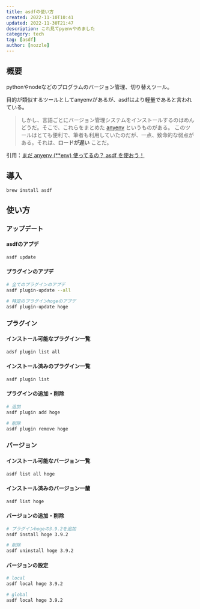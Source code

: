 ```yaml
---
title: asdfの使い方
created: 2022-11-10T10:41
updated: 2022-11-30T21:47
description: これ見てpyenvやめました
category: tech
tag: [asdf]
author: [nozzle]
---
```


## 概要
pythonやnodeなどのプログラムのバージョン管理、切り替えツール。

目的が類似するツールとしてanyenvがあるが、asdfはより軽量であると言われている。

>しかし、言語ごとにバージョン管理システムをインストールするのはめんどうだ。そこで、これらをまとめた [anyenv](https://github.com/anyenv/anyenv) というものがある。
>このツールはとても便利で、筆者も利用していたのだが、一点、致命的な弱点がある。それは、**ロードが遅い** ことだ。

引用：[まだ anyenv (\*\*env) 使ってるの？ asdf を使おう！](https://zenn.dev/noraworld/articles/replace-anyenv-with-asdf)


## 導入
```
brew install asdf
```

## 使い方
### アップデート
#### asdfのアプデ
```zsh
asdf update
```

#### プラグインのアプデ
```zsh
# 全てのプラグインのアプデ
asdf plugin-update --all

# 特定のプラグインhogeのアプデ
asdf plugin-update hoge
```

### プラグイン
#### インストール可能なプラグイン一覧
```zsh
adsf plugin list all
```
#### インストール済みのプラグイン一覧
```zsh
asdf plugin list
```
#### プラグインの追加・削除
```zsh
# 追加
asdf plugin add hoge

# 削除
asdf plugin remove hoge
```

### バージョン
#### インストール可能なバージョン一覧
```zsh
asdf list all hoge
```

#### インストール済みのバージョン一蘭
```zsh
asdf list hoge
```

#### バージョンの追加・削除
```zsh
# プラグインhogeの3.9.2を追加
asdf install hoge 3.9.2

# 削除
asdf uninstall hoge 3.9.2
```

#### バージョンの設定
```zsh
# local
asdf local hoge 3.9.2

# global
asdf local hoge 3.9.2

```